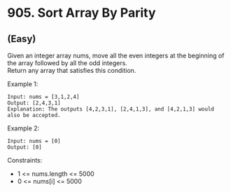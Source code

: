 # 905. Sort Array By Parity
## (Easy)

Given an integer array nums, move all the even integers at the beginning of the array followed by all the odd integers.
<br>
Return any array that satisfies this condition.
<br>
 

Example 1:

```
Input: nums = [3,1,2,4]
Output: [2,4,3,1]
Explanation: The outputs [4,2,3,1], [2,4,1,3], and [4,2,1,3] would also be accepted.
```

Example 2:

```
Input: nums = [0]
Output: [0]
```

Constraints:

- 1 <= nums.length <= 5000
- 0 <= nums[i] <= 5000